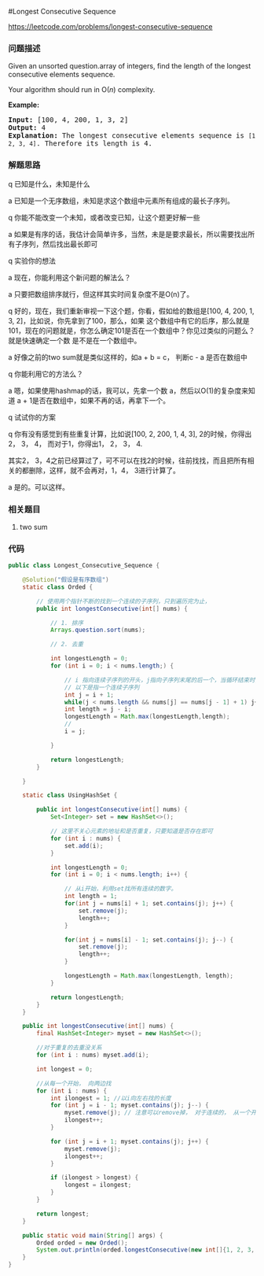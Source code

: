#Longest Consecutive Sequence

https://leetcode.com/problems/longest-consecutive-sequence

### 问题描述

<p>Given an unsorted question.array of integers, find the length of the longest consecutive elements sequence.</p>

<p>Your algorithm should run in O(<em>n</em>) complexity.</p>

<p><strong>Example:</strong></p>

<pre>
<strong>Input:</strong>&nbsp;[100, 4, 200, 1, 3, 2]
<strong>Output:</strong> 4
<strong>Explanation:</strong> The longest consecutive elements sequence is <code>[1, 2, 3, 4]</code>. Therefore its length is 4.
</pre>

### 解题思路

q 已知是什么，未知是什么

a 已知是一个无序数组，未知是求这个数组中元素所有组成的最长子序列。

q 你能不能改变一个未知，或者改变已知，让这个题更好解一些

a 如果是有序的话，我估计会简单许多，当然，未是是要求最长，所以需要找出所有子序列，然后找出最长即可

q 实验你的想法

a 现在，你能利用这个新问题的解法么？

a 只要把数组排序就行，但这样其实时间复杂度不是O(n)了。

q 好的，现在，我们重新审视一下这个题，你看，假如给的数组是[100, 4, 200, 1, 3, 2]，比如说，你先拿到了100，那么，如果
这个数组中有它的后序，那么就是101，现在的问题就是，你怎么确定101是否在一个数组中？你见过类似的问题么？就是快速确定一个数
是不是在一个数组中。

a 好像之前的two sum就是类似这样的，如a + b = c， 判断c - a 是否在数组中

q 你能利用它的方法么？

a 嗯，如果使用hashmap的话，我可以，先拿一个数 a，然后以O(1)的复杂度来知道 a + 1是否在数组中，如果不再的话，再拿下一个。

q 试试你的方案

q 你有没有感觉到有些重复计算，比如说[100, 2, 200, 1, 4, 3], 2的时候，你得出2， 3， 4， 而对于1，你得出1， 2， 3， 4.

其实2， 3，4之前已经算过了，可不可以在找2的时候，往前找找，而且把所有相关的都删除，这样，就不会再对，1，4， 3进行计算了。

a 是的。可以这样。



### 相关题目

1. two sum

### 代码

```java
public class Longest_Consecutive_Sequence {

    @Solution("假设是有序数组")
    static class Orded {

        // 使用两个指针不断的找到一个连续的子序列，只到遍历完为止，
        public int longestConsecutive(int[] nums) {

            // 1. 排序
            Arrays.question.sort(nums);

            // 2. 去重

            int longestLength = 0;
            for (int i = 0; i < nums.length;) {

                // i 指向连续子序列的开头，j指向子序列末尾的后一个，当循环结束时，这个断言为真
                // 以下是指一个连续子序列
                int j = i + 1;
                while(j < nums.length && nums[j] == nums[j - 1] + 1) j++;
                int length = j - i;
                longestLength = Math.max(longestLength,length);
                //
                i = j;

            }

            return longestLength;
        }

    }

    static class UsingHashSet {

        public int longestConsecutive(int[] nums) {
            Set<Integer> set = new HashSet<>();

            // 这里不关心元素的地址和是否重复，只要知道是否存在即可
            for (int i : nums) {
                set.add(i);
            }

            int longestLength = 0;
            for (int i = 0; i < nums.length; i++) {

                // 从i开始，利用set找所有连续的数字。
                int length = 1;
                for(int j = nums[i] + 1; set.contains(j); j++) {
                    set.remove(j);
                    length++;
                }

                for(int j = nums[i] - 1; set.contains(j); j--) {
                    set.remove(j);
                    length++;
                }

                longestLength = Math.max(longestLength, length);
            }

            return longestLength;
        }
    }

    public int longestConsecutive(int[] nums) {
        final HashSet<Integer> myset = new HashSet<>();

        //对于重复的去重没关系
        for (int i : nums) myset.add(i);

        int longest = 0;

        //从每一个开始， 向两边找
        for (int i : nums) {
            int ilongest = 1; //以i向左右找的长度
            for (int j = i - 1; myset.contains(j); j--) {
                myset.remove(j); // 注意可以remove掉， 对于连续的， 从一个开始就可以找到所有， 再从其它元素开找， 无意义
                ilongest++;
            }

            for (int j = i + 1; myset.contains(j); j++) {
                myset.remove(j);
                ilongest++;
            }

            if (ilongest > longest) {
                longest = ilongest;
            }
        }

        return longest;
    }

    public static void main(String[] args) {
        Orded orded = new Orded();
        System.out.println(orded.longestConsecutive(new int[]{1, 2, 3, 4, 100, 101, 102, 200, 201}));
    }
}
```

